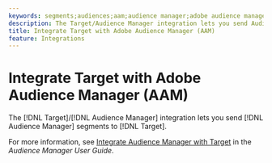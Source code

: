```yaml
---
keywords: segments;audiences;aam;audience manager;adobe audience manager;integrate;integration
description: The Target/Audience Manager integration lets you send Audience Manager segments to Adobe Target
title: Integrate Target with Adobe Audience Manager (AAM)
feature: Integrations
---
```


# Integrate Target with Adobe Audience Manager (AAM)

The [!DNL Target]/[!DNL Audience Manager] integration lets you send [!DNL Audience Manager] segments to [!DNL Target].

For more information, see [Integrate Audience Manager with Target](https://experienceleague.adobe.com/docs/audience-manager/user-guide/implementation-integration-guides/integration-other-solutions/aam-target-integration.html) in the *Audience Manager User Guide*.
